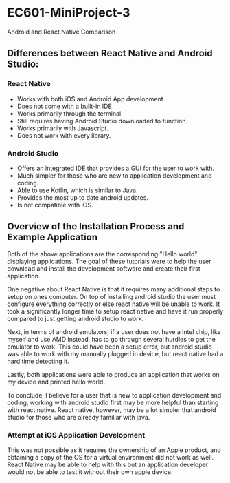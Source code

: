 # EC601-MiniProject-3
Android and React Native Comparison

## Differences between React Native and Android Studio:
### React Native
 - Works with both iOS and Android App development
 - Does not come with a built-in IDE
 - Works primarily through the terminal. 
 - Still requires having Android Studio downloaded to function.
 - Works primarily with Javascript.
 - Does not work with every library.

### Android Studio
 - Offers an integrated IDE that provides a GUI for the user to work with.
 - Much simpler for those who are new to application development and coding. 
 - Able to use Kotlin, which is similar to Java. 
 - Provides the most up to date android updates. 
 - Is not compatible with iOS. 
 
## Overview of the Installation Process and Example Application
Both of the above applications are the corresponding "Hello world" displaying applications. The goal of these tutorials were to help the user download and install the development software and create their first application. 

One negative about React Native is that it requires many additional steps to setup on ones computer. On top of installing android studio the user must configure everything correctly or else react native will be unable to work. It took a significantly longer time to setup react native and have it run properly compared to just getting android studio to work. 

Next, in terms of android emulators, if a user does not have a intel chip, like myself and use AMD instead, has to go through several hurdles to get the emulator to work. This could have been a setup error, but android studio was able to work with my manually plugged in device, but react native had a hard time detecting it. 

Lastly, both applications were able to produce an application that works on my device and printed hello world. 

To conclude, I believe for a user that is new to application development and coding, working with android studio first may be more helpful than starting with react native. React native, however, may be a lot simpler that android studio for those who are already familiar with java. 

### Attempt at iOS Application Development
This was not possible as it requires the ownership of an Apple product, and obtaining a copy of the OS for a virtual environment did not work as well. React Native may be able to help with this but an application developer would not be able to test it without their own apple device. 
